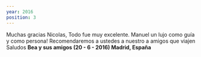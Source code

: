 ```yaml
---
year: 2016
position: 3
---
```

Muchas gracias Nicolas, Todo fue muy excelente. Manuel un lujo como guía y como persona! Recomendaremos a ustedes a nuestro a amigos que viajen Saludos **Bea y sus amigos (20 - 6 - 2016) Madrid, España**